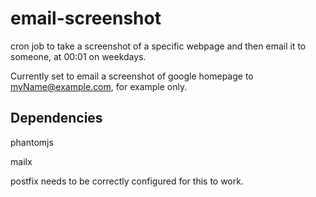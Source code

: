 # email-screenshot
cron job to take a screenshot of a specific webpage and then email it to someone, at 00:01 on weekdays.

Currently set to email a screenshot of google homepage to myName@example.com, for example only.

## Dependencies
phantomjs

mailx 

postfix needs to be correctly configured for this to work.
